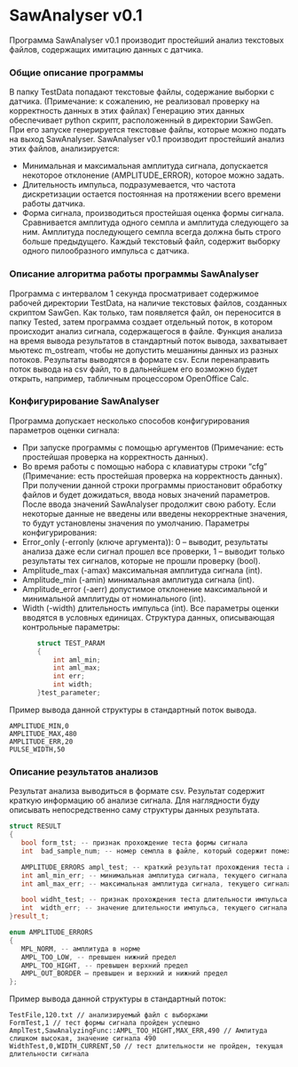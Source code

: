 # SawAnalyser v0.1

Программа SawAnalyser v0.1 производит простейший анализ текстовых файлов, содержащих имитацию данных с датчика.

### Общие описание программы
В папку TestData попадают текстовые файлы, содержание выборки с датчика. (Примечание: к сожалению, не реализовал проверку на корректность данных в этих файлах) Генерацию этих данных обеспечивает python скрипт, расположенный в директории SawGen. При его запуске генерируется текстовые файлы, которые можно подать на выход SawAnalyser.
 SawAnalyser v0.1 производит простейший анализ этих файлов, анализируется:
- Минимальная и максимальная амплитуда сигнала, допускается некоторое отклонение (AMPLITUDE_ERROR), которое можно задать.
- Длительность импульса, подразумевается, что частота дискретизации остается постоянная на протяжении всего времени работы датчика.
- Форма сигнала, производиться простейшая оценка формы сигнала. Сравнивается амплитуда одного семпла и амплитуда следующего за ним. Амплитуда последующего семпла всегда должна быть строго больше предыдущего.
Каждый текстовый файл, содержит выборку одного пилообразного импульса с датчика.
### Описание алгоритма работы программы SawAnalyser
Программа с интервалом 1 секунда просматривает содержимое рабочей директории TestData, на наличие текстовых файлов, созданных скриптом SawGen. Как только, там появляется файл, он переносится в папку Tested, затем программа создает отдельный поток, в котором происходит анализ сигнала, содержащегося в файле. 
Функция анализа на время вывода результатов в стандартный поток вывода, захватывает мьютекс m_ostream, чтобы не допустить мешанины данных из разных потоков.
Результаты выводятся в формате csv. Если перенаправить поток вывода на csv файл, то в дальнейшем его возможно будет открыть, например, табличным процессором OpenOffice Calc. 
### Конфигурирование SawAnalyser
Программа допускает несколько способов конфигурирования параметров оценки сигнала: 
-	При запуске программы с помощью аргументов (Примечание: есть простейшая проверка на корректность данных).
-	Во время работы с помощью набора с клавиатуры строки “cfg” (Примечание: есть простейшая проверка на корректность данных). При получении данной строки программы приостановит обработку файлов и будет дожидаться, ввода новых значений параметров. После ввода значений SawAnalyser продолжит свою работу.
Если некоторые данные не введены или введены некорректные значения, то будут установлены значения по умолчанию.
Параметры конфигурирования:
-	Error_only (-erronly (ключе аргумента)): 0 – выводит, результаты анализа даже если сигнал прошел все проверки, 1 – выводит только результаты тех сигналов, которые не прошли проверку (bool).
-	Amplitude_max  (-amax) максимальная амплитуда сигнала (int).
-	Amplitude_min  (-amin) минимальная амплитуда сигнала (int).
-	Amplitude_error (-aerr) допустимое отклонение максимальной и минимальной амплитуды от номинального (int).
-	Width (-width) длительность импульса (int).
 Все параметры оценки вводятся в условных единицах.
 Структура данных, описывающая контрольные параметры:
 
 ```c++
        struct TEST_PARAM
        {
            int aml_min;
            int aml_max;
            int err;
            int width;
        }test_parameter;

 ```        
Пример вывода данной структуры в стандартный поток вывода.
 
 ```
AMPLITUDE_MIN,0
AMPLITUDE_MAX,480
AMPLITUDE_ERR,20
PULSE_WIDTH,50

 ```
### Описание результатов анализов
Результат анализа выводиться в формате csv. Результат содержит краткую информацию об анализе сигнала. Для наглядности буду описывать непосредственно саму структуры данных результата.


 ```c++
struct RESULT
{
    bool form_tst; -- признак прохождение теста формы сигнала
    int  bad_sample_num; -- номер семпла в файле, который содержит помеху

    AMPLITUDE_ERRORS ampl_test; -- краткий результат прохождения теста амплитуды (описание см. ниже)
    int aml_min_err; -- минимальная амплитуда сигнала, текущего сигнала.
    int aml_max_err; -- максимальная амплитуда сигнала, текущего сигнала.

    bool widht_test; -- признак прохождения теста длительности импульса.
    int  width_err; -- значение длительности импульса, текущего сигнала.
}result_t;

enum AMPLITUDE_ERRORS
{
    MPL_NORM, -- амплитуда в норме
    AMPL_TOO_LOW, -- превышен нижний предел
    AMPL_TOO_HIGHT, -- превышен верхний предел
    AMPL_OUT_BORDER – превышен и верхний и нижний предел
};

 ```
 
Пример вывода данной структуры в стандартный поток:

 ```
TestFile,120.txt // анализируемый файл с выборками
FormTest,1 // тест формы сигнала пройден успешно
AmplTest,SawAnalyzingFunc::AMPL_TOO_HIGHT,MAX_ERR,490 // Амлитуда слишком высокая, значение сигнала 490
WidthTest,0,WIDTH_CURRENT,50 // тест длительности не пройден, текущая длительности сигнала

 ```
